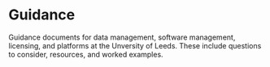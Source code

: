 # Guidance

Guidance documents for data management, software management, licensing, and platforms at the Unversity of Leeds. These include questions to consider, resources, and worked examples.  
